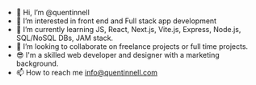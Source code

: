 - 👋 Hi, I’m @quentinnell
- 👀 I’m interested in front end and Full stack app development 
- 🌱 I’m currently learning JS, React, Next.js, Vite.js, Express, Node.js, SQL/NoSQL DBs, JAM stack.
- 💞️ I’m looking to collaborate on freelance projects or full time projects.
- 😎 I'm a skilled web developer and designer with a marketing background.
- 📫 How to reach me info@quentinnell.com

<!---
quentinnell/quentinnell is a ✨ special ✨ repository because its `README.md` (this file) appears on your GitHub profile.
You can click the Preview link to take a look at your changes.
--->
